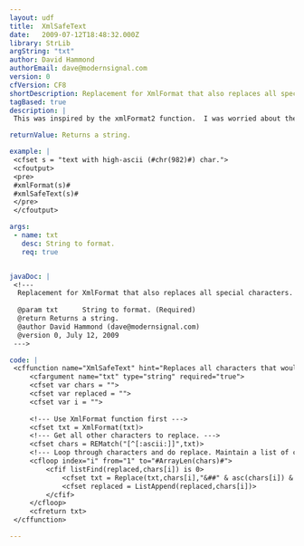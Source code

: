 ```yaml
---
layout: udf
title:  XmlSafeText
date:   2009-07-12T18:48:32.000Z
library: StrLib
argString: "txt"
author: David Hammond
authorEmail: dave@modernsignal.com
version: 0
cfVersion: CF8
shortDescription: Replacement for XmlFormat that also replaces all special characters.
tagBased: true
description: |
 This was inspired by the xmlFormat2 function.  I was worried about the performance of that function, however, and so rewrote the same basic functionality using the REMatch function that was introduced in CF8.

returnValue: Returns a string.

example: |
 <cfset s = "text with high-ascii (#chr(982)#) char.">
 <cfoutput>
 <pre>
 #xmlFormat(s)#
 #xmlSafeText(s)#
 </pre>
 </cfoutput>

args:
 - name: txt
   desc: String to format.
   req: true


javaDoc: |
 <!---
  Replacement for XmlFormat that also replaces all special characters.
  
  @param txt      String to format. (Required)
  @return Returns a string. 
  @author David Hammond (dave@modernsignal.com) 
  @version 0, July 12, 2009 
 --->

code: |
 <cffunction name="XmlSafeText" hint="Replaces all characters that would break an xml file." returnType="string" output="false">        
     <cfargument name="txt" type="string" required="true">
     <cfset var chars = "">
     <cfset var replaced = "">
     <cfset var i = "">
     
     <!--- Use XmlFormat function first --->
     <cfset txt = XmlFormat(txt)>
     <!--- Get all other characters to replace. ---> 
     <cfset chars = REMatch("[^[:ascii:]]",txt)>
     <!--- Loop through characters and do replace. Maintain a list of characters already replaced to avoid duplicate work. --->
     <cfloop index="i" from="1" to="#ArrayLen(chars)#">
         <cfif listFind(replaced,chars[i]) is 0>
             <cfset txt = Replace(txt,chars[i],"&##" & asc(chars[i]) & ";","all")>
             <cfset replaced = ListAppend(replaced,chars[i])>
         </cfif>
     </cfloop>
     <cfreturn txt>
 </cffunction>

---
```


